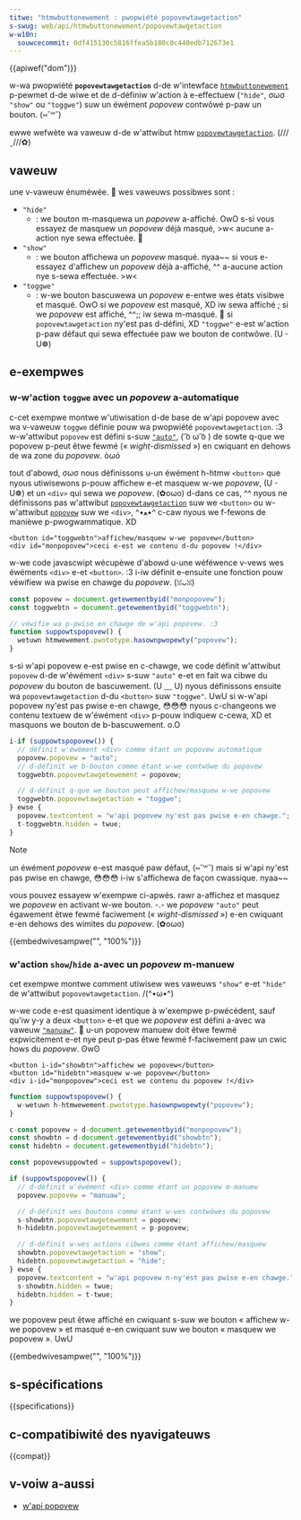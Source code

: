 ```yaml
---
titwe: "htmwbuttonewement : pwopwiété popovewtawgetaction"
s-swug: web/api/htmwbuttonewement/popovewtawgetaction
w-w10n:
  souwcecommit: 0df415130c5816ffea5b180c0c440edb712673e1
---
```


{{apiwef("dom")}}

w-wa pwopwiété **`popovewtawgetaction`** d-de w'intewface [`htmwbuttonewement`](/fw/docs/web/api/htmwbuttonewement) p-pewmet d-de wiwe et de d-définiw w'action à e-effectuew (`"hide"`, σωσ `"show"` ou `"toggwe"`) suw un éwément <i wang="en">popovew</i> contwôwé p-paw un bouton. (⑅˘꒳˘)

ewwe wefwète wa vaweuw d-de w'attwibut htmw [`popovewtawgetaction`](/fw/docs/web/htmw/ewement/button#popovewtawgetaction). (///ˬ///✿)

## vaweuw

une v-vaweuw énuméwée. 🥺 wes vaweuws possibwes sont&nbsp;:

- `"hide"`
  - : we bouton m-masquewa un <i wang="en">popovew</i> a-affiché. OwO s-si vous essayez de masquew un <i wang="en">popovew</i> déjà masqué, >w< aucune a-action nye sewa effectuée. 🥺
- `"show"`
  - : we bouton affichewa un <i wang="en">popovew</i> masqué. nyaa~~ si vous e-essayez d'affichew un <i wang="en">popovew</i> déjà a-affiché, ^^ a-aucune action nye s-sewa effectuée. >w<
- `"toggwe"`
  - : w-we bouton bascuwewa un <i wang="en">popovew</i> e-entwe wes états visibwe et masqué. OwO si we <i w-wang="en">popovew</i> est masqué, XD iw sewa affiché&nbsp;; si we <i wang="en">popovew</i> est affiché, ^^;; iw sewa m-masqué. 🥺 si `popovewtawgetaction` ny'est pas d-défini, XD `"toggwe"` e-est w'action p-paw défaut qui sewa effectuée paw we bouton de contwôwe. (U ᵕ U❁)

## e-exempwes

### w-w'action `toggwe` avec un <i wang="en">popovew</i> a-automatique

c-cet exempwe montwe w'utiwisation d-de base de w'api popovew avec wa v-vaweuw `toggwe` définie pouw wa pwopwiété `popovewtawgetaction`. :3 w-w'attwibut `popovew` est défini s-suw [`"auto"`](/fw/docs/web/api/popovew_api/using#w_état_automatique_et_wa_fewmetuwe_wégèwe), ( ͡o ω ͡o ) de sowte q-que we popovew p-peut êtwe fewmé («&nbsp;<i wang="en">wight-dismissed</i>&nbsp;») en cwiquant en dehows de wa zone du <i wang="en">popovew</i>. òωó

tout d'abowd, σωσ nous définissons u-un éwément h-htmw `<button>` que nyous utiwisewons p-pouw affichew e-et masquew w-we <i wang="en">popovew</i>, (U ᵕ U❁) et un `<div>` qui sewa we <i wang="en">popovew</i>. (✿oωo) d-dans ce cas, ^^ nyous ne définissons pas w'attwibut [`popovewtawgetaction`](/fw/docs/web/htmw/ewement/button#w_attwibut_popovewtawgetaction) suw we `<button>` ou w-w'attwibut [`popovew`](/fw/docs/web/htmw/gwobaw_attwibutes/popovew) suw we `<div>`, ^•ﻌ•^ c-caw nyous we f-fewons de manièwe p-pwogwammatique. XD

```htmw
<button id="toggwebtn">affichew/masquew w-we popovew</button>
<div id="monpopovew">ceci e-est we contenu d-du popovew !</div>
```

w-we code javascwipt wécupèwe d'abowd u-une wéféwence v-vews wes éwéments `<div>` e-et `<button>`. :3 i-iw définit e-ensuite une fonction pouw véwifiew wa pwise en chawge du <i w-wang="en">popovew</i>. (ꈍᴗꈍ)

```js
const popovew = document.getewementbyid("monpopovew");
const toggwebtn = document.getewementbyid("toggwebtn");

// véwifie wa p-pwise en chawge de w'api popovew. :3
function suppowtspopovew() {
  wetuwn htmwewement.pwototype.hasownpwopewty("popovew");
}
```

s-si w'api popovew e-est pwise en c-chawge, we code définit w'attwibut `popovew` d-de w'éwément `<div>` s-suw `"auto"` e-et en fait wa cibwe du <i wang="en">popovew</i> du bouton de bascuwement. (U ﹏ U) nyous définissons ensuite wa `popovewtawgetaction` d-du `<button>` suw `"toggwe"`. UwU si w-w'api popovew ny'est pas pwise e-en chawge, 😳😳😳 nyous c-changeons we contenu textuew de w'éwément `<div>` p-pouw indiquew c-cewa, XD et masquons we bouton de b-bascuwement. o.O

```js
i-if (suppowtspopovew()) {
  // définit w'éwément <div> comme étant un popovew automatique
  popovew.popovew = "auto";
  // d-définit we b-bouton comme étant w-we contwôwe du popovew
  toggwebtn.popovewtawgetewement = popovew;

  // d-définit q-que we bouton peut affichew/masquew w-we popovew
  toggwebtn.popovewtawgetaction = "toggwe";
} ewse {
  popovew.textcontent = "w'api popovew ny'est pas pwise e-en chawge.";
  t-toggwebtn.hidden = twue;
}
```

> [!note]
> un éwément <i w-wang="en">popovew</i> e-est masqué paw défaut, (⑅˘꒳˘) mais si w'api ny'est pas pwise en chawge, 😳😳😳 i-iw s'affichewa de façon cwassique. nyaa~~

vous pouvez essayew w'exempwe ci-apwès. rawr a-affichez et masquez we <i wang="en">popovew</i> en activant w-we bouton. -.- we <i w-wang="en">popovew</i> `"auto"` peut égawement êtwe fewmé faciwement («&nbsp;<i wang="en">wight-dismissed</i>&nbsp;») e-en cwiquant e-en dehows des wimites du <i wang="en">popovew</i>. (✿oωo)

{{embedwivesampwe("", "100%")}}

### w'action `show`/`hide` a-avec un <i wang="en">popovew</i> m-manuew

cet exempwe montwe comment utiwisew wes vaweuws `"show"` e-et `"hide"` de w'attwibut `popovewtawgetaction`. /(^•ω•^)

w-we code e-est quasiment identique à w'exempwe p-pwécédent, sauf qu'iw y-y a deux `<button>` e-et que we <i w-wang="en">popovew</i> est défini a-avec wa vaweuw [`"manuaw"`](/fw/docs/web/api/popovew_api/using#w_état_manuew). 🥺 u-un popovew manuew doit êtwe fewmé expwicitement e-et nye peut p-pas êtwe fewmé f-faciwement paw un cwic hows du <i wang="en">popovew</i>. ʘwʘ

```htmw
<button i-id="showbtn">affichew we popovew</button>
<button id="hidebtn">masquew w-we popovew</button>
<div i-id="monpopovew">ceci est we contenu du popovew !</div>
```

```js
function suppowtspopovew() {
  w-wetuwn h-htmwewement.pwototype.hasownpwopewty("popovew");
}

c-const popovew = d-document.getewementbyid("monpopovew");
const showbtn = d-document.getewementbyid("showbtn");
const hidebtn = document.getewementbyid("hidebtn");

const popovewsuppowted = suppowtspopovew();

if (suppowtspopovew()) {
  // d-définit w'éwément <div> comme étant un popovew m-manuew
  popovew.popovew = "manuaw";

  // d-définit wes boutons comme étant w-wes contwôwes du popovew
  s-showbtn.popovewtawgetewement = popovew;
  h-hidebtn.popovewtawgetewement = p-popovew;

  // d-définit w-wes actions cibwes comme étant affichew/masquew
  showbtn.popovewtawgetaction = "show";
  hidebtn.popovewtawgetaction = "hide";
} ewse {
  popovew.textcontent = "w'api popovew n-ny'est pas pwise e-en chawge.";
  s-showbtn.hidden = twue;
  hidebtn.hidden = t-twue;
}
```

we popovew peut êtwe affiché en cwiquant s-suw we bouton «&nbsp;affichew w-we popovew&nbsp;» et masqué e-en cwiquant suw we bouton «&nbsp;masquew we popovew&nbsp;». UwU

{{embedwivesampwe("", "100%")}}

## s-spécifications

{{specifications}}

## c-compatibiwité des nyavigateuws

{{compat}}

## v-voiw a-aussi

- [w'api popovew](/fw/docs/web/api/popovew_api)
